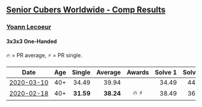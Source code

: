 <style>table {white-space: nowrap;}</style>

## [Senior Cubers Worldwide - Comp Results](/scw-comp/results/)
### [Yoann Lecoeur](../yoann_lecoeur.md)
#### 3x3x3 One-Handed

🔥 = PR average, ⚡ = PR single.

| Date | Age | Single | Average | Awards | Solve 1 | Solve 2 | Solve 3 | Solve 4 | Solve 5 | Video |
| :--: | :--: | --: | --: | :--: | --: | --: | --: | --: | --: | :-- |
| [2020-03-10](../../results/333oh/2020-03-10.md) | 40+ | 34.49 | 39.94 |  | 34.49 | 44.62 | 44.73 | 35.21 | 39.99 | [Link](https://www.facebook.com/events/684510792316675/permalink/688048245296263/) |
| [2020-02-18](../../results/333oh/2020-02-18.md) | 40+ | **31.59** | **38.24** | 🔥 ⚡ | 38.49 | 36.34 | **31.59** | 54.73 | 39.89 | [Link](https://www.facebook.com/events/1618332754973681/permalink/1622459904560966/) |


<!-- Global site tag (gtag.js) - Google Analytics -->
<script async src="https://www.googletagmanager.com/gtag/js?id=UA-86348435-3"></script>
<script>window.dataLayer = window.dataLayer || []; function gtag() {dataLayer.push(arguments);} gtag('js', new Date()); gtag('config', 'UA-86348435-3');</script>
